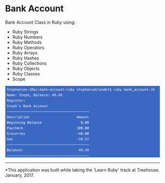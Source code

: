 # Bank Account
Bank Account Class in Ruby using:
- Ruby Strings
- Ruby Numbers
- Ruby Methods
- Ruby Operators
- Ruby Arrays
- Ruby Hashes
- Ruby Collections
- Ruby Objects
- Ruby Classes
- Scope

![Bank Account in Ruby](images/bank-account-ruby.png "Bank Account in Ruby")

------------------------
*This application was built while taking the 'Learn Ruby' track at Treehouse. January, 2017.
